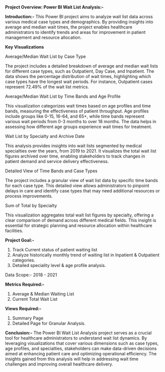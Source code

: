 **Project Overview: Power BI Wait List Analysis:-**

**Introduction:-**
This Power BI project aims to analyze wait list data across various medical case types and demographics. By providing insights into average and median wait times, the project enables healthcare administrators to identify trends and areas for improvement in patient management and resource allocation.

**Key Visualizations**

Average/Median Wait List by Case Type


The project includes a detailed breakdown of average and median wait lists for different case types, such as Outpatient, Day Case, and Inpatient. The data shows the percentage distribution of wait times, highlighting which case types have the longest wait periods. For instance, Outpatient cases represent 72.49% of the wait list metrics.


Average/Median Wait List by Time Bands and Age Profile


This visualization categorizes wait times based on age profiles and time bands, measuring the effectiveness of patient throughput. Age profiles include groups like 0-15, 16-64, and 65+, while time bands represent various wait periods from 0-3 months to over 18 months. The data helps in assessing how different age groups experience wait times for treatment.


Wait List by Specialty and Archive Date


This analysis provides insights into wait lists segmented by medical specialties over the years, from 2019 to 2021. It visualizes the total wait list figures archived over time, enabling stakeholders to track changes in patient demand and service delivery effectiveness.


Detailed View of Time Bands and Case Types


The project includes a granular view of wait list data by specific time bands for each case type. This detailed view allows administrators to pinpoint delays in care and identify case types that may need additional resources or process improvements.


Sum of Total by Specialty


This visualization aggregates total wait list figures by specialty, offering a clear comparison of demand across different medical fields. This insight is essential for strategic planning and resource allocation within healthcare facilities.


**Project Goal:-**
1. Track Current status of patient waiting list
2. Analyze historically monthly trend of waiting list in Inpatient & Outpatient categories.
3. Detailed speciality level & age profile analysis.

Data Scope:- 2018 - 2021

**Metrics Required:-**
1. Average & Median Waiting List
2. Current Total Wait List


**Views Required:-**
1. Summary Page
2. Detailed Page for Granular Analysis.

**Conclusion:-**
The Power BI Wait List Analysis project serves as a crucial tool for healthcare administrators to understand wait list dynamics. By leveraging visualizations that cover various dimensions such as case types, age profiles, and specialties, stakeholders can make data-driven decisions aimed at enhancing patient care and optimizing operational efficiency. The insights gained from this analysis will help in addressing wait time challenges and improving overall healthcare delivery.





